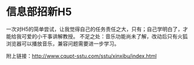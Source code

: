 

# 信息部招新H5
一次对H5的简单尝试，让我觉得自己的任务责任之大，只有；自己学明白了，才能给我可爱的小干事讲解教授。
不足之处：音乐功能尚未了解，改动后只有火狐浏览器可以播放音乐，兼容问题需要进一步学习。

附上链接：http://www.cqupt-sstu.com/sstu/xinxibu/index.html
